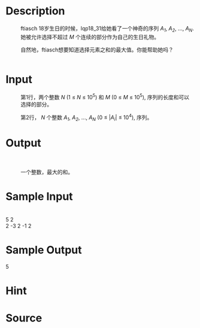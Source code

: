 
# Description

<div class="content"><p>
</p><dd>
<div>
<p>ftiasch 18岁生日的时候，lqp18_31给她看了一个神奇的序列 <em>A<sub>1</sub></em>, <em>A<sub>2</sub></em>, ..., <em>A<sub>N</sub></em>. 她被允许选择不超过 <em>M</em> 个连续的部分作为自己的生日礼物。</p>
<p>自然地，ftiasch想要知道选择元素之和的最大值。你能帮助她吗？</p>
<p><img src="source/bzoj/2288/img/aHR0cDovL21lZGlhLm9wZW5qdWRnZS5jbi9pbWFnZXMvZzMxOThfMS5qcGc=.jpg" alt=""/></p>
</div>
</dd>
<dd>
<div></div>
</dd>
<p></p></div>

# Input

<div class="content"><p>
</p><dd>
<div>
<p>第1行，两个整数 <em>N</em> (1 ≤ <em>N</em> ≤ 10<sup>5</sup>) 和 <em>M</em> (0 ≤ <em>M</em> ≤ 10<sup>5</sup>), 序列的长度和可以选择的部分。</p>
<p>第2行， <em>N</em> 个整数 <em>A<sub>1</sub></em>, <em>A<sub>2</sub></em>, ..., <em>A<sub>N</sub></em> (0 ≤ |<em>A<sub>i</sub></em>| ≤ 10<sup>4</sup>), 序列。</p>
</div>
</dd>
<p></p></div>

# Output

<div class="content"><p>
</p><dt>  </dt>
<dd>
<p>一个整数，最大的和。</p>
</dd>
<p></p></div>

# Sample Input

<div class="content"><span class="sampledata"> <br/>
5 2 <br/>
2 -3 2 -1 2<br/>
</span></div>

# Sample Output

<div class="content"><span class="sampledata">5<br/>
</span></div>

# Hint

<div class="content"><p></p></div>

# Source

<div class="content"><p><a href="problemset.php?search="></a></p></div>

